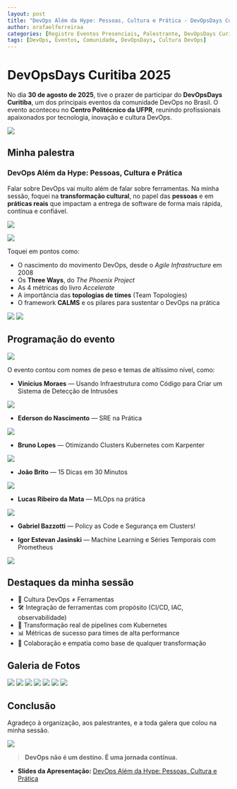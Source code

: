 ```yaml
---
layout: post
title: "DevOps Além da Hype: Pessoas, Cultura e Prática - DevOpsDays Curitiba 2025"
author: orafaelferreiraa
categories: [Registro Eventos Presenciais, Palestrante, DevOpsDays Curitiba 2025]
tags: [DevOps, Eventos, Comunidade, DevOpsDays, Cultura DevOps]
---
```


# DevOpsDays Curitiba 2025

No dia **30 de agosto de 2025**, tive o prazer de participar do **DevOpsDays Curitiba**, um dos principais eventos da comunidade DevOps no Brasil. O evento aconteceu no **Centro Politécnico da UFPR**, reunindo profissionais apaixonados por tecnologia, inovação e cultura DevOps.

![](https://stoblobcertificados011.blob.core.windows.net/imagens-blog/posts/DOD-Curitiba/1.png)

## Minha palestra

### DevOps Além da Hype: Pessoas, Cultura e Prática  
Falar sobre DevOps vai muito além de falar sobre ferramentas. Na minha sessão, foquei na **transformação cultural**, no papel das **pessoas** e em **práticas reais** que impactam a entrega de software de forma mais rápida, contínua e confiável.

![](https://stoblobcertificados011.blob.core.windows.net/imagens-blog/posts/DOD-Curitiba/1.jpg)

![](https://stoblobcertificados011.blob.core.windows.net/imagens-blog/posts/DOD-Curitiba/0.jpg)

Toquei em pontos como:
- O nascimento do movimento DevOps, desde o *Agile Infrastructure* em 2008
- Os **Three Ways**, do *The Phoenix Project*
- As 4 métricas do livro *Accelerate*
- A importância das **topologias de times** (Team Topologies)
- O framework **CALMS** e os pilares para sustentar o DevOps na prática

![](https://stoblobcertificados011.blob.core.windows.net/imagens-blog/posts/DOD-Curitiba/2.jpg)
![](https://stoblobcertificados011.blob.core.windows.net/imagens-blog/posts/DOD-Curitiba/3.jpg)

## Programação do evento

![](https://stoblobcertificados011.blob.core.windows.net/imagens-blog/posts/DOD-Curitiba/grade.png)

O evento contou com nomes de peso e temas de altíssimo nível, como:

- **Vinicius Moraes** — Usando Infraestrutura como Código para Criar um Sistema de Detecção de Intrusões  

![](https://stoblobcertificados011.blob.core.windows.net/imagens-blog/posts/DOD-Curitiba/vinicius.png)

- **Ederson do Nascimento** — SRE na Prática  

![](https://stoblobcertificados011.blob.core.windows.net/imagens-blog/posts/DOD-Curitiba/ederson.png)

- **Bruno Lopes** — Otimizando Clusters Kubernetes com Karpenter

![](https://stoblobcertificados011.blob.core.windows.net/imagens-blog/posts/DOD-Curitiba/bruno.jpg)  

- **João Brito** — 15 Dicas em 30 Minutos  

![](https://stoblobcertificados011.blob.core.windows.net/imagens-blog/posts/DOD-Curitiba/joao.png)

- **Lucas Ribeiro da Mata** — MLOps na prática  

![](https://stoblobcertificados011.blob.core.windows.net/imagens-blog/posts/DOD-Curitiba/lucas.png)

- **Gabriel Bazzotti** — Policy as Code e Segurança em Clusters!

[](https://stoblobcertificados011.blob.core.windows.net/imagens-blog/posts/DOD-Curitiba/gabriel.png)    

- **Igor Estevan Jasinski** — Machine Learning e Séries Temporais com Prometheus

![](https://stoblobcertificados011.blob.core.windows.net/imagens-blog/posts/DOD-Curitiba/igor.png)


## Destaques da minha sessão

- 🧠 Cultura DevOps ≠ Ferramentas  
- 🛠️ Integração de ferramentas com propósito (CI/CD, IAC, observabilidade)  
- 🚀 Transformação real de pipelines com Kubernetes  
- 📊 Métricas de sucesso para times de alta performance  
- 👥 Colaboração e empatia como base de qualquer transformação

## Galeria de Fotos


![](https://stoblobcertificados011.blob.core.windows.net/imagens-blog/posts/DOD-Curitiba/4.png)
![](https://stoblobcertificados011.blob.core.windows.net/imagens-blog/posts/DOD-Curitiba/5.png)
![](https://stoblobcertificados011.blob.core.windows.net/imagens-blog/posts/DOD-Curitiba/6.jpg)
![](https://stoblobcertificados011.blob.core.windows.net/imagens-blog/posts/DOD-Curitiba/7.png)
![](https://stoblobcertificados011.blob.core.windows.net/imagens-blog/posts/DOD-Curitiba/8.png)
![](https://stoblobcertificados011.blob.core.windows.net/imagens-blog/posts/DOD-Curitiba/9.jpg)
![](https://stoblobcertificados011.blob.core.windows.net/imagens-blog/posts/DOD-Curitiba/10.png)

## Conclusão

Agradeço à organização, aos palestrantes, e a toda galera que colou na minha sessão.

![](https://stoblobcertificados011.blob.core.windows.net/imagens-blog/posts/DOD-Curitiba/certificado.png)

> **DevOps não é um destino. É uma jornada contínua.**

- <i class="fa-regular fa-folder-open"></i> **Slides da Apresentação:** [DevOps Além da Hype: Pessoas, Cultura e Prática](https://stoblobcertificados011.blob.core.windows.net/palestras/DevOps-CRTB.pdf)
